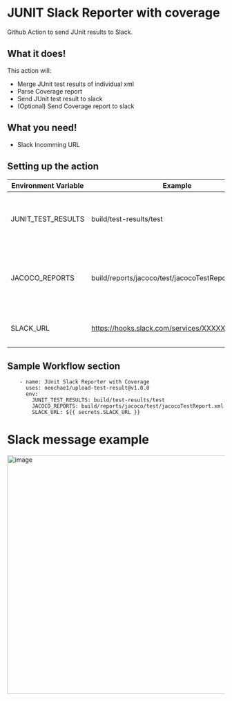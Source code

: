 # JUNIT Slack Reporter with coverage
Github Action to send JUnit results to Slack.

## What it does!
This action will:
  * Merge JUnit test results of individual xml
  * Parse Coverage report
  * Send JUnit test result to slack
  * (Optional) Send Coverage report to slack

## What you need!
  * Slack Incomming URL

## Setting up the action
| Environment Variable  | Example                                        | Description                                                   | 	Required? |
| ------------- |------------------------------------------------|---------------------------------------------------------------|------------|
| JUNIT_TEST_RESULTS  | build/test-results/test                        | Path (relative to workspce directory) to JUnit report         | Y |
| JACOCO_REPORTS  | build/reports/jacoco/test/jacocoTestReport.xml | File Path (relative to workspce directory) to Coverage report | Y*         |
| SLACK_URL  | https://hooks.slack.com/services/XXXXXXXXXXXXX | Slack Incomming Webhook URL                                   | Y          |

## Sample Workflow section
```
    - name: JUnit Slack Reporter with Coverage
      uses: neochae1/upload-test-result@v1.0.0
      env:
        JUNIT_TEST_RESULTS: build/test-results/test
        JACOCO_REPORTS: build/reports/jacoco/test/jacocoTestReport.xml
        SLACK_URL: ${{ secrets.SLACK_URL }}
```

# Slack message example
<img width="551" alt="image" src="https://user-images.githubusercontent.com/83627893/163830042-d1434a9e-7324-468f-97a5-0c4adc953059.png">


